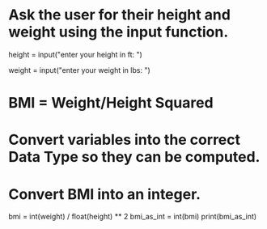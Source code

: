 # Ask the user for their height and weight using the input function.

height = input("enter your height in ft: ")

weight = input("enter your weight in lbs: ")


# BMI = Weight/Height Squared
# Convert variables into the correct Data Type so they can be computed.
# Convert BMI into an integer.

bmi = int(weight) / float(height) ** 2
bmi_as_int = int(bmi)
print(bmi_as_int)
